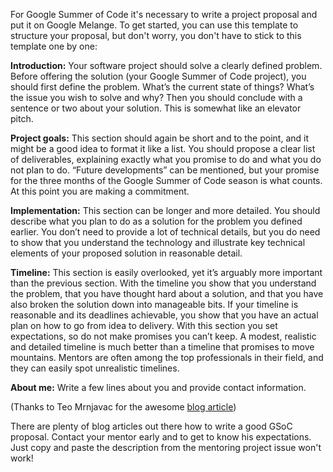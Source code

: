 For Google Summer of Code it's necessary to write a project proposal and put it on Google Melange.
To get started, you can use this template to structure your proposal, but don't worry, you don't have to stick to this template one by one:

  **Introduction:** Your software project should solve a clearly defined problem.
  Before offering the solution (your Google Summer of Code project), you should first define the problem.
  What’s the current state of things? What’s the issue you wish to solve and why?
  Then you should conclude with a sentence or two about your solution. This is somewhat like an elevator pitch.

  **Project goals:** This section should again be short and to the point, and it might be a good idea to format it like a list.
  You should propose a clear list of deliverables, explaining exactly what you promise to do and what you do not plan to do.
  “Future developments” can be mentioned, but your promise for the three months of the Google Summer of Code season is what counts.
  At this point you are making a commitment.

  **Implementation:** This section can be longer and more detailed.
  You should describe what you plan to do as a solution for the problem you defined earlier.
  You don’t need to provide a lot of technical details, but you do need to show that you understand the technology and illustrate key technical elements of your proposed solution in reasonable detail.

  **Timeline:** This section is easily overlooked, yet it’s arguably more important than the previous section.
  With the timeline you show that you understand the problem, that you have thought hard about a solution, and that you have also broken the solution down into manageable bits.
  If your timeline is reasonable and its deadlines achievable, you show that you have an actual plan on how to go from idea to delivery.
  With this section you set expectations, so do not make promises you can’t keep.
  A modest, realistic and detailed timeline is much better than a timeline that promises to move mountains.
  Mentors are often among the top professionals in their field, and they can easily spot unrealistic timelines.

  **About me:** Write a few lines about you and provide contact information.

 (Thanks to Teo Mrnjavac for the awesome [blog article](http://teom.org/blog/kde/how-to-write-a-kick-ass-proposal-for-google-summer-of-code/))

There are plenty of blog articles out there how to write a good GSoC proposal.
Contact your mentor early and to get to know his expectations. Just copy and paste the description from the mentoring project issue won't work!
